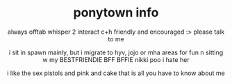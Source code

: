 <h1 align="center"> ponytown info
</h1>
<p align="center">
always offtab whisper 2 interact c+h friendly and encouraged :> please talk to me 
<p align="center">
i sit in spawn mainly, but i migrate to hyv, jojo or mha areas for fun n sitting w my BESTFRIENDIE BFF BFFIE nikki poo i hate her
<p align="center">
i like the sex pistols and pink and cake that is all you have to know about me
  <p align="center">
